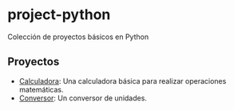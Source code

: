 # project-python
Colección de proyectos básicos en Python

## Proyectos
- [Calculadora](./Calculadora/README.md): Una calculadora básica para realizar operaciones matemáticas.
- [Conversor](./Conversor/README.md): Un conversor de unidades.